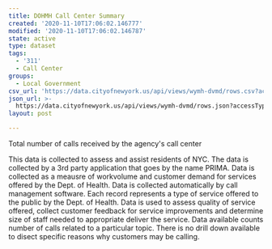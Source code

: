 ```yaml
---
title: DOHMH Call Center Summary
created: '2020-11-10T17:06:02.146777'
modified: '2020-11-10T17:06:02.146787'
state: active
type: dataset
tags:
  - '311'
  - Call Center
groups:
  - Local Government
csv_url: 'https://data.cityofnewyork.us/api/views/wymh-dvmd/rows.csv?accessType=DOWNLOAD'
json_url: >-
  https://data.cityofnewyork.us/api/views/wymh-dvmd/rows.json?accessType=DOWNLOAD
layout: post

---
```

Total number of calls received by the agency's call center

This data is collected to assess and assist residents of NYC. The data is collected by a 3rd party application that goes by the name PRIMA. Data is collected as a meausre of workvolume and customer demand for services offered by the Dept. of Health. Data is collected automatically by call management software. Each record represents a type of service offered to the public by the Dept. of Health. Data is used to assess quality of service offered, collect customer feedback for service improvements and determine size of staff needed to appropriate deliver the service. Data available counts number of calls related to a particular topic. There is no drill down available to disect specific reasons why customers may be calling.
